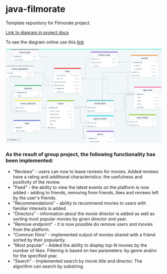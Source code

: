# java-filmorate
Template repository for Filmorate project.

[Link to diagram in project docs](drawSQL-database.v6.png)

To see the diagram online use this [link](https://drawsql.app/teams/new-13/diagrams/filmorate)

![Database](drawSQL-database.v6.png)

### As the result of group project, the following functionality has been implemented:

- "Reviews" - users can now to leave reviews for movies. Added reviews have 
a rating and additional characteristics: the usefulness and positivity of the review.
- "Feed" - the ability to view the latest events on the platform is now added - adding to friends, removing from 
friends, likes and reviews left by the user's friends.
- "Recommendations" - ability to recommend movies to users with familiar interests is added.
- "Directors" - information about the movie director is added as well as sorting most popular movies by 
given director and year.
- "Remove endpoint" - it is now possible do remove users and movies from the platform.
- "Common films" - implemented output of movies shared with a friend sorted by their popularity.
- "Most popular" - Added the ability to display top-N movies by the number of likes. Filtering is based
on two parameters: by genre and/or for the specified year.
- "Search" - Implemented search by movie title and director. The algorithm can search by substring.